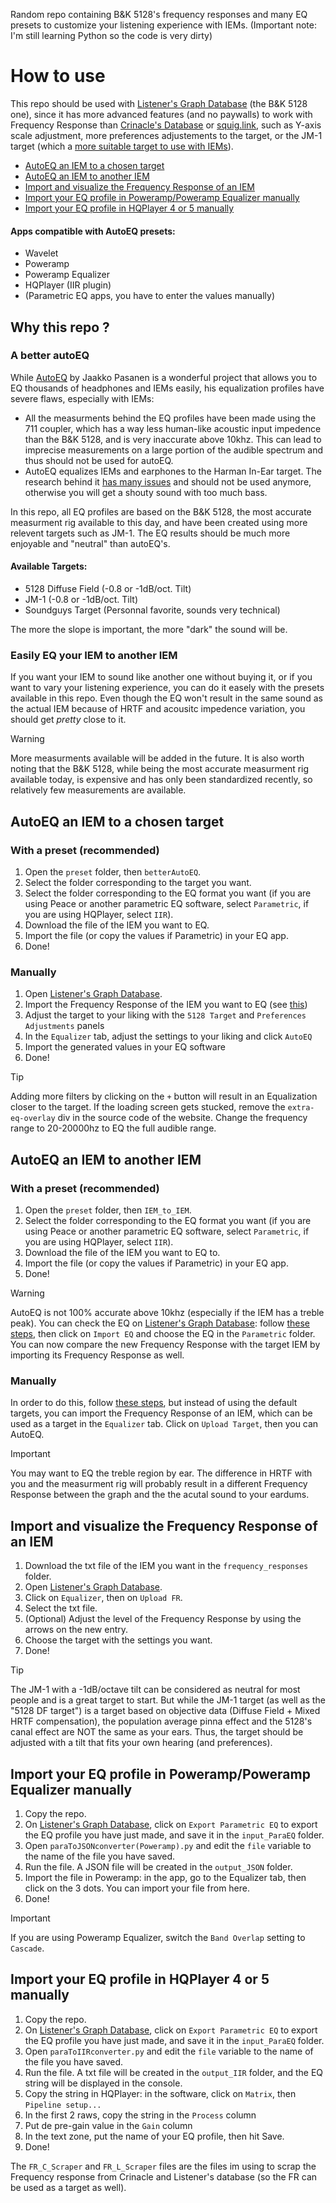 Random repo containing B&K 5128's frequency responses and many EQ presets to customize your listening experience with IEMs.
(Important note: I'm still learning Python so the code is very dirty)

# How to use
This repo should be used with [Listener's Graph Database](https://listener800.github.io/5128?share=Custom_Tilt&bass=0&tilt=-1&treble=0&ear=0) (the B&K 5128 one), since it has more advanced features (and no paywalls) to work with Frequency Response than [Crinacle's Database](https://crinacle.com/graphs/iems/graphtool/?share=Diffuse_Field_Target&tilt=-1&tool=4620) or [squig.link](https://squig.link/), such as Y-axis scale adjustment, more preferences adjustements to the target, or the JM-1 target (which a [more suitable target to use with IEMs](https://youtu.be/xKOrHq_7Uw4?si=P1KXwkYhuMucot58&t=350)).

- [AutoEQ an IEM to a chosen target](https://github.com/Shewiiii/EQutilities?tab=readme-ov-file#autoeq-an-iem-to-a-chosen-target)
- [AutoEQ an IEM to another IEM](https://github.com/Shewiiii/EQutilities?tab=readme-ov-file#autoeq-an-iem-to-another-iem)
- [Import and visualize the Frequency Response of an IEM](https://github.com/Shewiiii/EQutilities?tab=readme-ov-file#import-and-visualize-the-frequency-response-of-an-iem)
- [Import your EQ profile in Poweramp/Poweramp Equalizer manually](https://github.com/Shewiiii/EQutilities?tab=readme-ov-file#import-your-eq-profile-in-poweramppoweramp-equalizer-manually)
- [Import your EQ profile in HQPlayer 4 or 5 manually](https://github.com/Shewiiii/EQutilities?tab=readme-ov-file#import-your-eq-profile-in-hqplayer-4-or-5-manually)

#### Apps compatible with AutoEQ presets:
- Wavelet
- Poweramp
- Poweramp Equalizer
- HQPlayer (IIR plugin)
- (Parametric EQ apps, you have to enter the values manually)
## Why this repo ?
  
### A better autoEQ
While [AutoEQ](https://github.com/jaakkopasanen/AutoEq) by Jaakko Pasanen is a wonderful project that allows you to EQ thousands of headphones and IEMs easily, his equalization profiles have severe flaws, especially with IEMs:
- All the measurments behind the EQ profiles have been made using the 711 coupler, which has a way less human-like acoustic input impedence than the B&K 5128, and is very inaccurate above 10khz. This can lead to imprecise measurements on a large portion of the audible spectrum and thus should not be used for autoEQ.
- AutoEQ equalizes IEMs and earphones to the Harman In-Ear target. The research behind it [has many issues](https://headphones.com/blogs/features/the-shape-of-iems-to-come#section-3-1) and should not be used anymore, otherwise you will get a shouty sound with too much bass.
  
In this repo, all EQ profiles are based on the B&K 5128, the most accurate measurment rig available to this day, and have been created using more relevent targets such as JM-1. The EQ results should be much more enjoyable and "neutral" than autoEQ's. 

#### Available Targets:
- 5128 Diffuse Field (-0.8 or -1dB/oct. Tilt)
- JM-1 (-0.8 or -1dB/oct. Tilt)
- Soundguys Target (Personnal favorite, sounds very technical)

The more the slope is important, the more "dark" the sound will be.

### Easily EQ your IEM to another IEM
If you want your IEM to sound like another one without buying it, or if you want to vary your listening experience, you can do it easely with the presets available in this repo. Even though the EQ won't result in the same sound as the actual IEM because of HRTF and acousitc impedence variation, you should get *pretty* close to it. 

> [!WARNING]
> More measurments available will be added in the future. It is also worth noting that the B&K 5128, while being the most accurate measurment rig available today, is expensive and has only been standardized recently, so relatively few measurements are available.

## AutoEQ an IEM to a chosen target
### With a preset (recommended)
1. Open the `preset` folder, then `betterAutoEQ`.
2. Select the folder corresponding to the target you want.
3. Select the folder corresponding to the EQ format you want (if you are using Peace or another parametric EQ software, select `Parametric`, if you are using HQPlayer, select `IIR`).
4. Download the file of the IEM you want to EQ.
5. Import the file (or copy the values if Parametric) in your EQ app.
6. Done!
### Manually
1. Open [Listener's Graph Database](https://listener800.github.io/5128?share=Custom_Tilt&bass=0&tilt=-1&treble=0&ear=0).
2. Import the Frequency Response of the IEM you want to EQ (see [this](https://github.com/Shewiiii/EQutilities?tab=readme-ov-file#import-and-visualize-the-frequency-response-of-an-iem))
3. Adjust the target to your liking with the `5128 Target` and `Preferences Adjustments` panels
4. In the `Equalizer` tab, adjust the settings to your liking and click `AutoEQ`
5. Import the generated values in your EQ software
6. Done!
> [!TIP]
> Adding more filters by clicking on the `+` button will result in an Equalization closer to the target. If the loading screen gets stucked, remove the `extra-eq-overlay` div in the source code of the website. Change the frequency range to 20-20000hz to EQ the full audible range.

## AutoEQ an IEM to another IEM
### With a preset (recommended)
1. Open the `preset` folder, then `IEM_to_IEM`.
2. Select the folder corresponding to the EQ format you want (if you are using Peace or another parametric EQ software, select `Parametric`, if you are using HQPlayer, select `IIR`).
3. Download the file of the IEM you want to EQ to.
4. Import the file (or copy the values if Parametric) in your EQ app.
5. Done!
   
> [!WARNING]
> AutoEQ is not 100% accurate above 10khz (especially if the IEM has a treble peak). You can check the EQ on [Listener's Graph Database](https://listener800.github.io/5128?share=Custom_Tilt&bass=0&tilt=-1&treble=0&ear=0): follow [these steps](https://github.com/Shewiiii/EQutilities?tab=readme-ov-file#import-and-visualize-the-frequency-response-of-an-iem), then click on `Import EQ` and choose the EQ in the `Parametric` folder. You can now compare the new Frequency Response with the target IEM by importing its Frequency Response as well. 
### Manually
In order to do this, follow [these steps](https://github.com/Shewiiii/EQutilities?tab=readme-ov-file#autoeq-an-iem-to-a-chosen-target), but instead of using the default targets, you can import the Frequency Response of an IEM, which can be used as a target in the `Equalizer` tab. Click on `Upload Target`, then you can AutoEQ.
> [!IMPORTANT]
> You may want to EQ the treble region by ear. The difference in HRTF with you and the measurment rig will probably result in a different Frequency Response between the graph and the the acutal sound to your eardums.

## Import and visualize the Frequency Response of an IEM
1. Download the txt file of the IEM you want in the `frequency_responses` folder.
2. Open [Listener's Graph Database](https://listener800.github.io/5128?share=Custom_Tilt&bass=0&tilt=-1&treble=0&ear=0).
3. Click on `Equalizer`, then on `Upload FR`.
4. Select the txt file.
5. (Optional) Adjust the level of the Frequency Response by using the arrows on the new entry.
6. Choose the target with the settings you want.
7. Done!
> [!TIP]
> The JM-1 with a -1dB/octave tilt can be considered as neutral for most people and is a great target to start. But while the JM-1 target (as well as the "5128 DF target") is a target based on objective data (Diffuse Field + Mixed HRTF compensation), the population average pinna effect and the 5128's canal effect are NOT the same as your ears. Thus, the target should be adjusted with a tilt that fits your own hearing (and preferences).


## Import your EQ profile in Poweramp/Poweramp Equalizer manually
1. Copy the repo.
2. On [Listener's Graph Database](https://listener800.github.io/5128?share=Custom_Tilt&bass=0&tilt=-1&treble=0&ear=0), click on `Export Parametric EQ` to export the EQ profile you have just made, and save it in the `input_ParaEQ` folder.
3. Open `paraToJSONconverter(Poweramp).py` and edit the `file` variable to the name of the file you have saved.
4. Run the file. A JSON file will be created in the `output_JSON` folder.
5. Import the file in Poweramp: in the app, go to the Equalizer tab, then click on the 3 dots. You can import your file from here.
6. Done!
> [!IMPORTANT]
> If you are using Poweramp Equalizer, switch the `Band Overlap` setting to `Cascade`.

## Import your EQ profile in HQPlayer 4 or 5 manually
1. Copy the repo.
2. On [Listener's Graph Database](https://listener800.github.io/5128?share=Custom_Tilt&bass=0&tilt=-1&treble=0&ear=0), click on `Export Parametric EQ` to export the EQ profile you have just made, and save it in the `input_ParaEQ` folder.
3. Open `paraToIIRconverter.py` and edit the `file` variable to the name of the file you have saved.
4. Run the file. A txt file will be created in the `output_IIR` folder, and the EQ string will be displayed in the console.
5. Copy the string in HQPlayer: in the software, click on `Matrix`, then `Pipeline setup...`
6. In the first 2 raws, copy the string in the `Process` column
7. Put de pre-gain value in the `Gain` column
8. In the text zone, put the name of your EQ profile, then hit Save.
9. Done!

The `FR_C_Scraper` and `FR_L_Scraper` files are the files im using to scrap the Frequency response from Crinacle and Listener's database (so the FR can be used as a target as well).
